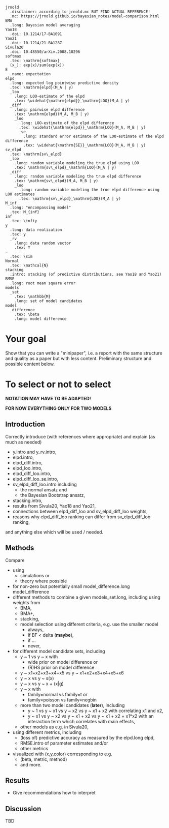 ```
jrnold
  .disclaimer: according to jrnold.mc BUT FIND ACTUAL REFERENCE!
  .mc: https://jrnold.github.io/bayesian_notes/model-comparison.html
BMA
  .long: Bayesian model averaging
Yao18
  .doi: 10.1214/17-BA1091
Yao21
  .doi: 10.1214/21-BA1287
Sivula20
  .doi: 10.48550/arXiv.2008.10296
softmax
  .tex: \mathrm{softmax}
  (x_): exp(x)/sum(exp(x))
E
  .name: expectation
elpd
  .long: expected log pointwise predictive density
  .tex: \mathrm{elpd}(M_A | y)
  _loo
    .long: LOO-estimate of the elpd
    .tex: \widehat{\mathrm{elpd}}_\mathrm{LOO}(M_A | y)
  _diff
    .long: pairwise elpd difference
    .tex: \mathrm{elpd}(M_A, M_B | y)
    _loo
      .long: LOO-estimate of the elpd difference
      .tex: \widehat{\mathrm{elpd}}_\mathrm{LOO}(M_A, M_B | y)
      _se
        .long: standard error estimate of the LOO-estimate of the elpd difference
        .tex: \widehat{\mathrm{SE}}_\mathrm{LOO}(M_A, M_B | y)
sv_elpd
  .tex: \mathrm{sv\_elpd}
  _loo
    .long: random variable modeling the true elpd using LOO
    .tex: \mathrm{sv\_elpd}_\mathrm{LOO}(M_A | y)
  _diff
    .long: random variable modeling the true elpd difference
    .tex: \mathrm{sv\_elpd}(M_A, M_B | y)
    _loo
      .long: random variable modeling the true elpd difference using LOO estimates
      .tex: \mathrm{sv\_elpd}_\mathrm{LOO}(M_A | y)
M_inf
  .long: "encompassing model"
  .tex: M_{inf}
inf
  .tex: \infty
y
  .long: data realization
  .tex: y
  _rv
    .long: data random vector
    .tex: Y
~
  .tex: \sim
Normal
  .tex: \mathcal{N}
stacking
  .intro: stacking (of predictive distributions, see Yao18 and Yao21)
RMSE
  .long: root mean square error
models
  _set
    .tex: \mathbb{M}
    .long: set of model candidates
model
  _difference
    .tex: \beta
    .long: model difference
```
# Your goal

Show that you can write a "minipaper", i.e. a report with the same structure and quality as a paper but with less content. Preliminary structure and possible content below.

# To select or not to select

**NOTATION MAY HAVE TO BE ADAPTED!**

**FOR NOW EVERYTHING ONLY FOR TWO MODELS**

## Introduction

Correctly introduce (with references where appropriate) and explain (as much as needed)
* y.intro and y_rv.intro,
* elpd.intro,
* elpd_diff.intro,
* elpd_loo.intro,
* elpd_diff_loo.intro,
* elpd_diff_loo_se.intro,
* sv_elpd_diff_loo.intro including
  * the normal ansatz and
  * the Bayesian Bootstrap ansatz,
* stacking.intro,
* results from Sivula20, Yao18 and Yao21,
* connections between elpd_diff_loo and sv_elpd_diff_loo weights,
* reasons why elpd_diff_loo ranking can differ from sv_elpd_diff_loo ranking,


and anything else which will be used / needed.

## Methods

Compare
* using
  * simulations or
  * theory where possible
* for non-zero but potentially small model_difference.long model_difference
* different methods to combine a given models_set.long, including using weights from
    * BMA,
    * BMA+,
    * stacking,
    * model selection using different criteria, e.g. use the smaller model
      * always,
      * if BF < delta (**maybe**),
      * if ...
      * never,
* for different model candidate sets, including
  * y ~ 1 vs y ~ x with
    * wide prior on model difference or
    * (R)HS prior on model difference
  * y ~ x1+x2+x3+x4+x5 vs y ~ x1+x2+x3+x4+x5+x6
  * y ~ x vs y ~ s(x)
  * y ~ x vs y ~ x + (x|g)
  * y ~ x with
    * family=normal vs family=t or
    * family=poisson vs family=negbin
  * more than two model candidates (**later**), including
    * y ~ 1 vs y ~ x1 vs y ~ x2 vs y ~ x1 + x2 with correlating x1 and x2,
    * y ~ x1 vs y ~ x2 vs y ~ x1 + x2 vs y ~ x1 + x2 + x1*x2 with an interaction term which correlates with main effects,
  * other models as e.g. in Sivula20,
* using different metrics, including
  * (loss of) predictive accuracy as measured by the elpd.long elpd,
  * RMSE.intro of parameter estimates and/or
  * other metrics
* visualized with (x,y,color) corresponding to e.g.
  * (beta, metric, method)
  * and more.

## Results

* Give recommendations how to interpret

## Discussion

TBD
